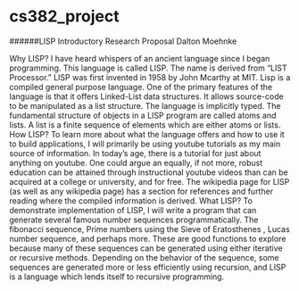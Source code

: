 # cs382_project

######LISP
Introductory Research Proposal
Dalton Moehnke 

Why LISP?
	I have heard whispers of an ancient language since I began programming. This language is called LISP. The name is derived from “LIST Processor.” LISP was first invented in 1958 by John Mcarthy at MIT.  Lisp is a compiled general purpose language. One of the primary features of the language is that it offers Linked-List data structures. It allows source-code to be manipulated as a list structure. The language is implicitly typed. The fundamental structure of objects in a LISP program are called atoms and lists. A list is a finite sequence of elements which are either atoms or lists.
How LISP?
	To learn more about what the language offers and how to use it to build applications, I will primarily be using youtube tutorials as my main source of information. In today’s age, there is a tutorial for just about anything on youtube. One could argue an equally, if not more, robust education can be attained through instructional youtube videos than can be acquired at a college or university, and for free. The wikipedia page for LISP (as well as any wikipedia page) has a section for references and further reading where the compiled information is derived. 
What LISP?
	To demonstrate implementation of LISP, I will write a program that can generate several famous number sequences programmatically. The fibonacci sequence, Prime numbers using the Sieve of Eratosthenes , Lucas number sequence, and perhaps more. These are good functions to explore because many of these sequences can be generated using either iterative or recursive methods. Depending on the behavior of the sequence, some sequences are generated more or less efficiently using recursion, and LISP is a language which lends itself to recursive programming.

